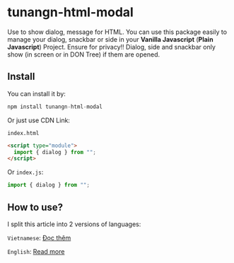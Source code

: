 # tunangn-html-modal
Use to show dialog, message for HTML. You can use this package easily to manage your dialog, snackbar or side in your **Vanilla Javascript** (**Plain Javascript**) Project. Ensure for privacy!! Dialog, side and snackbar only show (in screen or in DON Tree) if them are opened.

## Install
You can install it by:
```js
npm install tunangn-html-modal
```

Or just use CDN Link:

`index.html`
```html
<script type="module">
  import { dialog } from "";
</script>
```

Or `index.js`:
```js
import { dialog } from "";
```

## How to use?
I split this article into 2 versions of languages:

`Vietnamese`: [Đọc thêm](README_VIE.md)

`English`: [Read more](README_ENG.md)
